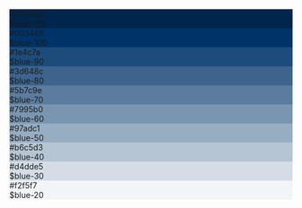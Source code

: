 <div class="ndpl-component__colors ndpl-cf">
			<div class="ndpl-component__color-container">
				<div class="ndpl-component__color" style="background-color: rgb(0, 38, 77);">
					<div>
						#00264d<br>$blue-110
					</div>
				</div>
			</div><div class="ndpl-component__color-container">
				<div class="ndpl-component__color" style="background-color: rgb(0, 52, 104);">
					<div>
						#003468<br>$blue-100
					</div>
				</div>
			</div><div class="ndpl-component__color-container">
				<div class="ndpl-component__color" style="background-color: rgb(30, 76, 122);">
					<div>
						#1e4c7a<br>$blue-90
					</div>
				</div>
			</div><div class="ndpl-component__color-container">
				<div class="ndpl-component__color" style="background-color: rgb(61, 100, 140);">
					<div>
						#3d648c<br>$blue-80
					</div>
				</div>
			</div><div class="ndpl-component__color-container">
				<div class="ndpl-component__color" style="background-color: rgb(91, 124, 158);">
					<div>
						#5b7c9e<br>$blue-70
					</div>
				</div>
			</div><div class="ndpl-component__color-container">
				<div class="ndpl-component__color" style="background-color: rgb(121, 149, 176);">
					<div>
						#7995b0<br>$blue-60
					</div>
				</div>
			</div><div class="ndpl-component__color-container">
				<div class="ndpl-component__color" style="background-color: rgb(151, 173, 193);">
					<div>
						#97adc1<br>$blue-50
					</div>
				</div>
			</div><div class="ndpl-component__color-container">
				<div class="ndpl-component__color" style="background-color: rgb(182, 197, 211);">
					<div>
						#b6c5d3<br>$blue-40
					</div>
				</div>
			</div><div class="ndpl-component__color-container">
				<div class="ndpl-component__color" style="background-color: rgb(212, 221, 229);">
					<div class="ndpl-dark-text">
						#d4dde5<br>$blue-30
					</div>
				</div>
			</div><div class="ndpl-component__color-container">
				<div class="ndpl-component__color ndpl-apply-border ndpl-c-border" style="background-color: rgb(242, 245, 247);">
					<div class="ndpl-dark-text">
						#f2f5f7<br>$blue-20
					</div>
				</div>
			</div>
		</div>
